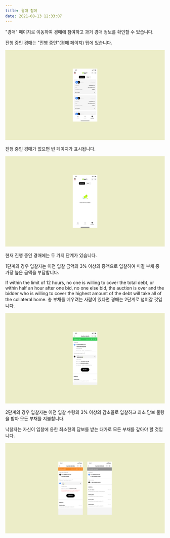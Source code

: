 ```yaml
---
title: 경매 참여
date: 2021-08-13 12:33:07
---
```



"경매" 페이지로 이동하여 경매에 참여하고 과거 경매 정보를 확인할 수 있습니다.

진행 중인 경매는 "진행 중인"(경매 페이지) 탭에 있습니다.

![](../assets/auction-p1.png)

진행 중인 경매가 없으면 빈 페이지가 표시됩니다.

![](../assets/auction-p2.png)

현재 진행 중인 경매에는 두 가지 단계가 있습니다.

1단계의 경우 입찰자는 이전 입찰 금액의 3% 이상의 증액으로 입찰하여 미결 부채 중 가장 높은 금액을 부담합니다.

If within the limit of 12 hours, no one is willing to cover the total debt, or within half an hour after one bid, no one else bid, the auction is over and the bidder who is willing to cover the highest amount of the debt will take all of the collateral home. 총 부채를 메우려는 사람이 있다면 경매는 2단계로 넘어갈 것입니다.

![](../assets/auction-p3.png)

2단계의 경우 입찰자는 이전 입찰 수량의 3% 이상의 감소율로 입찰하고 최소 담보 물량을 받아 모든 부채를 지불합니다.

낙찰자는 자신이 입찰에 응한 최소한의 담보를 받는 대가로 모든 부채를 갚아야 할 것입니다.


![](../assets/auction-p4.png)





